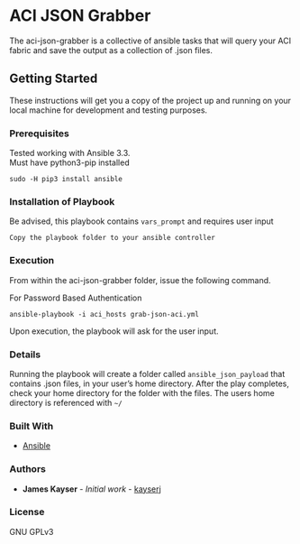# ACI JSON Grabber

The aci-json-grabber is a collective of ansible tasks that will query your ACI fabric and save the output as a collection of .json files.

## Getting Started

These instructions will get you a copy of the project up and running on your local machine for development and testing purposes.

### Prerequisites

Tested working with Ansible 3.3.  
Must have python3-pip installed
```
sudo -H pip3 install ansible
```

### Installation of Playbook
Be advised, this playbook contains `vars_prompt` and requires user input

```
Copy the playbook folder to your ansible controller
```

### Execution

From within the aci-json-grabber folder, issue the following command.


For Password Based Authentication
```
ansible-playbook -i aci_hosts grab-json-aci.yml
```

Upon execution, the playbook will ask for the user input.


### Details

Running the playbook will create a folder called `ansible_json_payload` that contains .json files, in your user’s home directory.  After the play completes, check your home directory for the folder with the files. The users home directory is referenced with `~/`


### Built With

* [Ansible](https://www.ansible.com/)


### Authors

* **James Kayser** - *Initial work* - [kayserj](https://github.com/kayserj)

### License

GNU GPLv3


